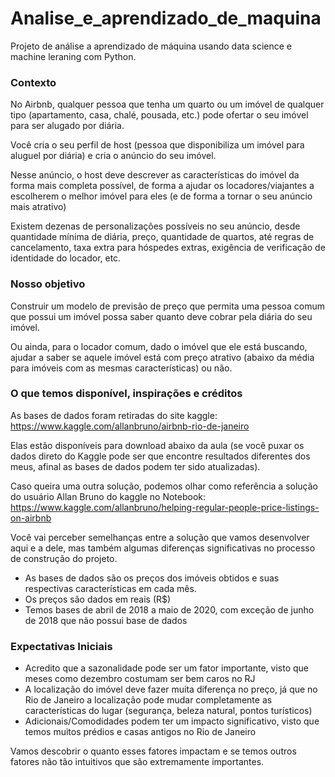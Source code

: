 # Analise_e_aprendizado_de_maquina
 Projeto de análise a aprendizado de máquina usando data science e machine leraning com Python.




### Contexto

No Airbnb, qualquer pessoa que tenha um quarto ou um imóvel de qualquer tipo (apartamento, casa, chalé, pousada, etc.) pode ofertar o seu imóvel para ser alugado por diária.

Você cria o seu perfil de host (pessoa que disponibiliza um imóvel para aluguel por diária) e cria o anúncio do seu imóvel.

Nesse anúncio, o host deve descrever as características do imóvel da forma mais completa possível, de forma a ajudar os locadores/viajantes a escolherem o melhor imóvel para eles (e de forma a tornar o seu anúncio mais atrativo)

Existem dezenas de personalizações possíveis no seu anúncio, desde quantidade mínima de diária, preço, quantidade de quartos, até regras de cancelamento, taxa extra para hóspedes extras, exigência de verificação de identidade do locador, etc.

### Nosso objetivo

Construir um modelo de previsão de preço que permita uma pessoa comum que possui um imóvel possa saber quanto deve cobrar pela diária do seu imóvel.

Ou ainda, para o locador comum, dado o imóvel que ele está buscando, ajudar a saber se aquele imóvel está com preço atrativo (abaixo da média para imóveis com as mesmas características) ou não.

### O que temos disponível, inspirações e créditos

As bases de dados foram retiradas do site kaggle: https://www.kaggle.com/allanbruno/airbnb-rio-de-janeiro

Elas estão disponíveis para download abaixo da aula (se você puxar os dados direto do Kaggle pode ser que encontre resultados diferentes dos meus, afinal as bases de dados podem ter sido atualizadas).

Caso queira uma outra solução, podemos olhar como referência a solução do usuário Allan Bruno do kaggle no Notebook: https://www.kaggle.com/allanbruno/helping-regular-people-price-listings-on-airbnb

Você vai perceber semelhanças entre a solução que vamos desenvolver aqui e a dele, mas também algumas diferenças significativas no processo de construção do projeto.

- As bases de dados são os preços dos imóveis obtidos e suas respectivas características em cada mês.
- Os preços são dados em reais (R$)
- Temos bases de abril de 2018 a maio de 2020, com exceção de junho de 2018 que não possui base de dados

### Expectativas Iniciais

- Acredito que a sazonalidade pode ser um fator importante, visto que meses como dezembro costumam ser bem caros no RJ
- A localização do imóvel deve fazer muita diferença no preço, já que no Rio de Janeiro a localização pode mudar completamente as características do lugar (segurança, beleza natural, pontos turísticos)
- Adicionais/Comodidades podem ter um impacto significativo, visto que temos muitos prédios e casas antigos no Rio de Janeiro

Vamos descobrir o quanto esses fatores impactam e se temos outros fatores não tão intuitivos que são extremamente importantes.
